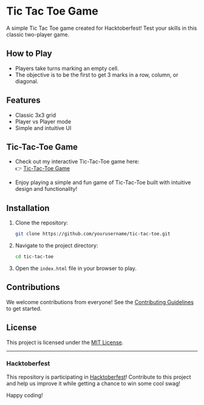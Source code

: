 # Tic Tac Toe Game

A simple Tic Tac Toe game created for Hacktoberfest! Test your skills in this classic two-player game.

## How to Play

- Players take turns marking an empty cell.
- The objective is to be the first to get 3 marks in a row, column, or diagonal.

## Features

- Classic 3x3 grid
- Player vs Player mode
- Simple and intuitive UI

## Tic-Tac-Toe Game

- Check out my interactive Tic-Tac-Toe game here:  
  👉 [Tic-Tac-Toe Game](https://arujjval.github.io/tic-tac-toe)

- Enjoy playing a simple and fun game of Tic-Tac-Toe built with intuitive design and functionality!

## Installation

1. Clone the repository:
   ```bash
   git clone https://github.com/yourusername/tic-tac-toe.git
   ```
2. Navigate to the project directory:
   ```bash
   cd tic-tac-toe
   ```
3. Open the `index.html` file in your browser to play.

## Contributions

We welcome contributions from everyone! See the [Contributing Guidelines](CONTRIBUTING.md) to get started.

## License

This project is licensed under the [MIT License](LICENSE).

---

### Hacktoberfest

This repository is participating in [Hacktoberfest](https://hacktoberfest.com/)! Contribute to this project and help us improve it while getting a chance to win some cool swag!

Happy coding!
